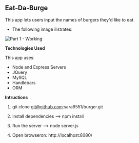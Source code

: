 ## Eat-Da-Burge ##

This app lets users input the names of burgers they'd like to eat. 


* The following image illstrates:


![Part 1 - Working](images/part.1.working.png)


**Technologies Used**

This app uses:

* Node and Express Servers
* JQuery
* MySQL
* Handlebars
* ORM


**Intructions**

1. git clone git@github.com:sara9551/burger.git

2. Install dependencies --> npm install

3. Run the server --> node server.js

4. Open browseron: http://localhost:8080/


